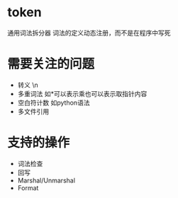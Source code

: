 # token
通用词法拆分器
词法的定义动态注册，而不是在程序中写死

# 需要关注的问题
- 转义 \n
- 多重词法 如*可以表示乘也可以表示取指针内容
- 空白符计数 如python语法
- 多文件引用

# 支持的操作
- 词法检查
- 回写
- Marshal/Unmarshal
- Format